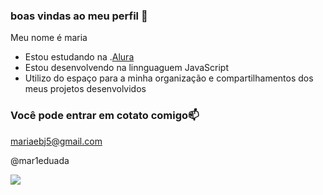 ### boas vindas ao meu perfil 🌻

Meu nome é maria 

- Estou estudando na .[Alura](https://www.alua.com.br)
-  Estou desenvolvendo na linnguaguem JavaScript
- Utilizo do espaço para a minha organização e compartilhamentos dos meus projetos desenvolvidos

### Você pode entrar em cotato comigo📫

mariaebj5@gmail.com

@mar1eduada

![](https://media1.tenor.com/m/SL4WDwB2hKMAAAAC/love-heart.gif)
